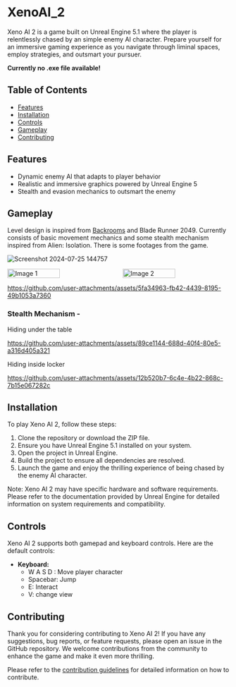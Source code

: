 # XenoAI_2


Xeno AI 2 is a game built on Unreal Engine 5.1 where the player is relentlessly chased by an simple enemy AI character. Prepare yourself for an immersive gaming experience as you navigate through liminal spaces, employ strategies, and outsmart your pursuer.

**Currently no .exe file available!**

## Table of Contents

- [Features](#features)
- [Installation](#installation)
- [Controls](#controls)
- [Gameplay](#gameplay)
- [Contributing](#contributing)

## Features

- Dynamic enemy AI that adapts to player behavior
- Realistic and immersive graphics powered by Unreal Engine 5
- Stealth and evasion mechanics to outsmart the enemy


## Gameplay
Level design is inspired from [Backrooms](https://en.wikipedia.org/wiki/The_Backrooms) and Blade Runner 2049. Currently consists of basic movement mechanics and some stealth mechanism inspired from Alien: Isolation. 
There is some footages from the game.

![Screenshot 2024-07-25 144757](https://github.com/user-attachments/assets/35937032-b295-4e85-b27c-4dbe722fb5a4)
<div style="display: flex; justify-content: center; gap: 20px;">
    <img src="https://github.com/user-attachments/assets/eb42508b-2e47-4241-9f73-19f587abc40b" alt="Image 1" style="width: 49%;">
    <img src="https://github.com/user-attachments/assets/6183dbd7-bed8-41fc-9a1d-b39cb134b788" alt="Image 2" style="width: 49%;">
</div>

https://github.com/user-attachments/assets/5fa34963-fb42-4439-8195-49b1053a7360


### Stealth Mechanism -
Hiding under the table 


https://github.com/user-attachments/assets/89ce1144-688d-40f4-80e5-a316d405a321

Hiding inside locker



https://github.com/user-attachments/assets/12b520b7-6c4e-4b22-868c-7b15e067282c





## Installation

To play Xeno AI 2, follow these steps:

1. Clone the repository or download the ZIP file.
2. Ensure you have Unreal Engine 5.1 installed on your system.
3. Open the project in Unreal Engine.
4. Build the project to ensure all dependencies are resolved.
5. Launch the game and enjoy the thrilling experience of being chased by the enemy AI character.

Note: Xeno AI 2 may have specific hardware and software requirements. Please refer to the documentation provided by Unreal Engine for detailed information on system requirements and compatibility.

## Controls

Xeno AI 2 supports both gamepad and keyboard controls. Here are the default controls:


- **Keyboard:**
  - W A S D : Move player character
  - Spacebar: Jump
  - E: Interact
  - V: change view


## Contributing

Thank you for considering contributing to Xeno AI 2! If you have any suggestions, bug reports, or feature requests, please open an issue in the GitHub repository. We welcome contributions from the community to enhance the game and make it even more thrilling.

Please refer to the [contribution guidelines](https://github.com/yourusername/xeno-ai-2/blob/main/CONTRIBUTING.md) for detailed information on how to contribute.
